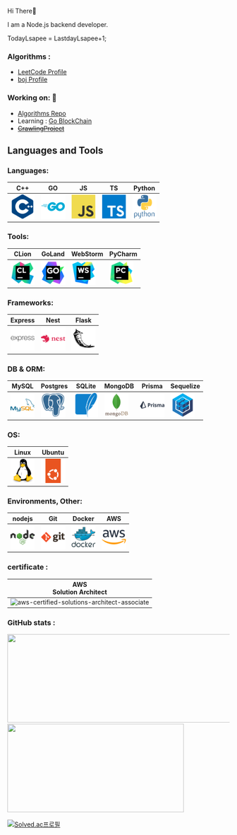 Hi There👋

I am a Node.js backend developer.

TodayLsapee = LastdayLsapee+1;

### Algorithms : 
- [LeetCode Profile](https://leetcode.com/dlworhks94/)
- [boj Profile](https://www.acmicpc.net/user/tkvl94)

### Working on: 🚀
- [Algorithms Repo](https://github.com/LSapee/AlgorithmCPP)
- Learning : [Go BlockChain](https://github.com/LSapee/potatocoin)
- ~~[CrawlingProject](https://github.com/LSapee/find-job)~~

## Languages and Tools
<div>

### Languages:
| C++                                                                                                                                            | GO                                                                                                                                                               | JS                                                                                                                                                               | TS                                                                                                                                                    | Python                                                                                                                                                    |
|------------------------------------------------------------------------------------------------------------------------------------------------|------------------------------------------------------------------------------------------------------------------------------------------------------------------|------------------------------------------------------------------------------------------------------------------------------------------------------------------|-------------------------------------------------------------------------------------------------------------------------------------------------------|-----------------------------------------------------------------------------------------------------------------------------------------------------------|
| <img src="https://github.com/devicons/devicon/blob/master/icons/cplusplus/cplusplus-plain.svg" title="CPP"  alt="CPP" width="55" height="55"/> | <img src="https://github.com/devicons/devicon/blob/master/icons/go/go-original-wordmark.svg" title="Go" alt="Go" width="55" height="55"/> | <img src="https://github.com/devicons/devicon/blob/master/icons/javascript/javascript-original.svg" title="JavaScript" alt="JavaScript" width="55" height="55"/> |  <img src="https://github.com/devicons/devicon/blob/master/icons/typescript/typescript-plain.svg" title="TypeScript" alt="TypeScript" width="55" height="55"/> | <img src="https://github.com/devicons/devicon/blob/master/icons/python/python-original-wordmark.svg" title="Python" alt="Python" width="55" height="55"/> |

### Tools:
| CLion                                                                                                                                       | GoLand                                                                                                                                                    | WebStorm                                                                                                                                         | PyCharm                                                                                                                                               |
|---------------------------------------------------------------------------------------------------------------------------------------------|-----------------------------------------------------------------------------------------------------------------------------------------------------------|------------------------------------------------------------------------------------------------------------------------------------------------|-------------------------------------------------------------------------------------------------------------------------------------------------------|
| <img src="https://github.com/devicons/devicon/blob/master/icons/clion/clion-original.svg" title="CLion"  alt="CLion" width="55" height="55"/> | <img src="https://github.com/devicons/devicon/blob/master/icons/goland/goland-original.svg" title="GoLand"  alt="GoLand" width="55" height="55"/>|<img src="https://github.com/devicons/devicon/blob/master/icons/webstorm/webstorm-original.svg" title="Webstorm"  alt="Webstorm" width="55" height="55"/> | <img src="https://github.com/devicons/devicon/blob/master/icons/pycharm/pycharm-original.svg" title="PyCharm"  alt="PyCharm" width="55" height="55"/> |

### Frameworks:
| Express                                                                                                                                       | Nest                                                                                                                                              | Flask                                                                                                                                            |
|-----------------------------------------------------------------------------------------------------------------------------------------------|---------------------------------------------------------------------------------------------------------------------------------------------------|--------------------------------------------------------------------------------------------------------------------------------------------------|
| <img src="https://github.com/devicons/devicon/blob/master/icons/express/express-original-wordmark.svg" title="Express"  alt="Express" width="55" height="55"/> | <img src="https://github.com/devicons/devicon/blob/master/icons/nestjs/nestjs-original-wordmark.svg" title="nestjs"  alt="nestjs" width="55" height="55"/> | <img src="https://github.com/devicons/devicon/blob/master/icons/flask/flask-original.svg" title="Flask"  alt="Flask" width="55" height="55"/> |


### DB & ORM:

| MySQL | Postgres                                                                                                                                                     | SQLite | MongoDB | Prisma | Sequelize |
|----------|--------------------------------------------------------------------------------------------------------------------------------------------------------------|----------|----------|----------|----------|
|<img src="https://github.com/devicons/devicon/blob/master/icons/mysql/mysql-original-wordmark.svg" title="MySQL" alt="MySQL" width="55" height="55"/>| <img src="https://github.com/devicons/devicon/blob/master/icons/postgresql/postgresql-plain.svg" title="Prostres" alt="Prostgres" width="55" height="55"/> |<img src="https://github.com/devicons/devicon/blob/master/icons/sqlite/sqlite-plain.svg" title="SQLite" alt="SQLite" width="55" height="55"/>|<img src="https://github.com/devicons/devicon/blob/master/icons/mongodb/mongodb-original-wordmark.svg" title="MongoDB" alt="MongoDB" width="55" height="55"/>|<img src="https://github.com/devicons/devicon/blob/master/icons/prisma/prisma-original-wordmark.svg" title="Prisma" alt="Prisma" width="55" height="55"/>|<img src="https://github.com/devicons/devicon/blob/master/icons/sequelize/sequelize-original.svg" title="Sequelize" alt="Sequelize" width="55" height="55"/>|

### OS:

| Linux | Ubuntu |
|----------|----------|
| <img src="https://github.com/devicons/devicon/blob/master/icons/linux/linux-original.svg" title="Linux" alt="Linux" width="55" height="55"/> | <img src="https://github.com/devicons/devicon/blob/master/icons/ubuntu/ubuntu-original.svg" title="Ubuntu" alt="Ubuntu" width="55" height="55"/> |

### Environments, Other:

| nodejs | Git | Docker | AWS | 
|----------|----------|----------|---|
|<img src="https://github.com/devicons/devicon/blob/master/icons/nodejs/nodejs-original-wordmark.svg" title="nodejs" alt="NodeJS" width="55" height="55"/>|<img src="https://github.com/devicons/devicon/blob/master/icons/git/git-original-wordmark.svg" title="Git" alt="Git" width="55" height="55"/>|<img src="https://github.com/devicons/devicon/blob/master/icons/docker/docker-original-wordmark.svg" title="Docker" alt="Docker" width="55" height="55"/>|<img src="https://github.com/devicons/devicon/blob/master/icons/amazonwebservices/amazonwebservices-original-wordmark.svg" title="AWS" alt="AWS" width="55" height="55"/>

### certificate :

|AWS <br/>Solution Architect|
|------|
|![aws-certified-solutions-architect-associate](https://user-images.githubusercontent.com/91775368/219571477-4647eb98-cae0-4e15-8458-3ebb268c01fe.png)|![aws-certified-developer-associate](https://user-images.githubusercontent.com/91775368/219571487-f39e86cd-0b89-4dca-8ffe-52e0ff9d8818.png)|




</div>

### GitHub stats :

<p>
<img width="600" height="200" src="https://github-readme-stats.vercel.app/api?username=lsapee&show_icons=true&theme=vision-friendly-dark">
<img width="400" height="200" src="https://github-readme-stats.vercel.app/api/top-langs/?username=lsapee&size_weight=0.0005&layout=compact&theme=vision-friendly-dark">
</p>


[![Solved.ac프로필](http://mazassumnida.wtf/api/generate_badge?boj=tkvl94)](https://solved.ac/profile/tkvl94)


